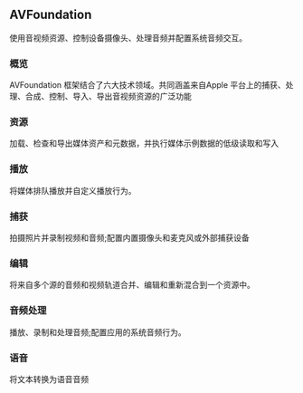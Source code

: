 ## AVFoundation  

使用音视频资源、控制设备摄像头、处理音频并配置系统音频交互。   



### 概览  

AVFoundation 框架结合了六大技术领域。共同涵盖来自Apple 平台上的捕获、处理、合成、控制、导入、导出音视频资源的广泛功能 





### 资源 
加载、检查和导出媒体资产和元数据，并执行媒体示例数据的低级读取和写入


### 播放 
将媒体排队播放并自定义播放行为。


### 捕获 

拍摄照片并录制视频和音频;配置内置摄像头和麦克风或外部捕获设备

### 编辑 
将来自多个源的音频和视频轨道合并、编辑和重新混合到一个资源中。

### 音频处理 
播放、录制和处理音频;配置应用的系统音频行为。

### 语音
将文本转换为语音音频